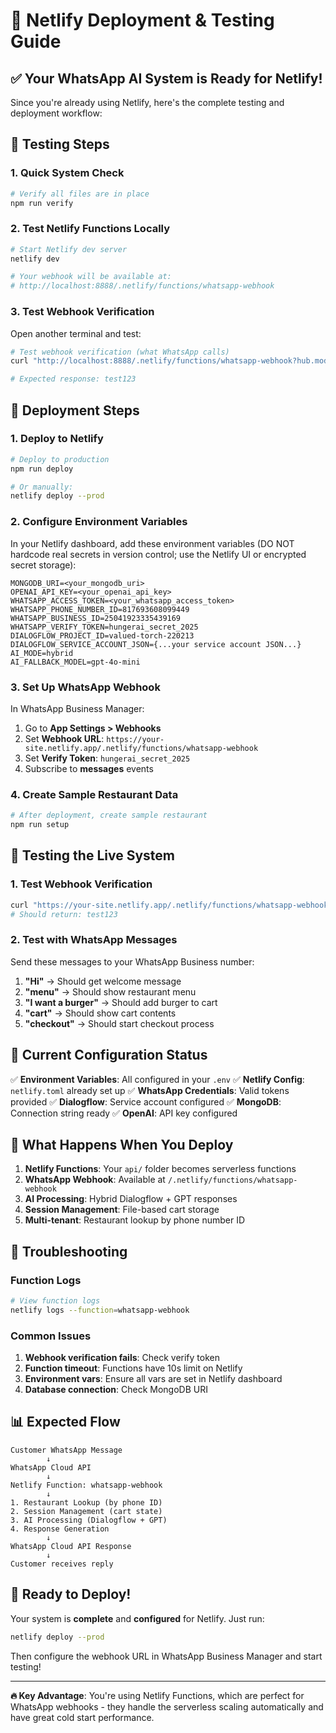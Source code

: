 # 🚀 Netlify Deployment & Testing Guide

## ✅ Your WhatsApp AI System is Ready for Netlify!

Since you're already using Netlify, here's the complete testing and deployment workflow:

## 🧪 **Testing Steps**

### 1. Quick System Check
```bash
# Verify all files are in place
npm run verify
```

### 2. Test Netlify Functions Locally
```bash
# Start Netlify dev server
netlify dev

# Your webhook will be available at:
# http://localhost:8888/.netlify/functions/whatsapp-webhook
```

### 3. Test Webhook Verification
Open another terminal and test:
```bash
# Test webhook verification (what WhatsApp calls)
curl "http://localhost:8888/.netlify/functions/whatsapp-webhook?hub.mode=subscribe&hub.challenge=test123&hub.verify_token=hungerai_secret_2025"

# Expected response: test123
```

## 🚀 **Deployment Steps**

### 1. Deploy to Netlify
```bash
# Deploy to production
npm run deploy

# Or manually:
netlify deploy --prod
```

### 2. Configure Environment Variables
In your Netlify dashboard, add these environment variables (DO NOT hardcode real secrets in version control; use the Netlify UI or encrypted secret storage):

```
MONGODB_URI=<your_mongodb_uri>
OPENAI_API_KEY=<your_openai_api_key>
WHATSAPP_ACCESS_TOKEN=<your_whatsapp_access_token>
WHATSAPP_PHONE_NUMBER_ID=817693608099449
WHATSAPP_BUSINESS_ID=25041923335439169
WHATSAPP_VERIFY_TOKEN=hungerai_secret_2025
DIALOGFLOW_PROJECT_ID=valued-torch-220213
DIALOGFLOW_SERVICE_ACCOUNT_JSON={...your service account JSON...}
AI_MODE=hybrid
AI_FALLBACK_MODEL=gpt-4o-mini
```

### 3. Set Up WhatsApp Webhook
In WhatsApp Business Manager:

1. Go to **App Settings > Webhooks**
2. Set **Webhook URL**: `https://your-site.netlify.app/.netlify/functions/whatsapp-webhook`
3. Set **Verify Token**: `hungerai_secret_2025`
4. Subscribe to **messages** events

### 4. Create Sample Restaurant Data
```bash
# After deployment, create sample restaurant
npm run setup
```

## 📱 **Testing the Live System**

### 1. Test Webhook Verification
```bash
curl "https://your-site.netlify.app/.netlify/functions/whatsapp-webhook?hub.mode=subscribe&hub.challenge=test123&hub.verify_token=hungerai_secret_2025"
# Should return: test123
```

### 2. Test with WhatsApp Messages
Send these messages to your WhatsApp Business number:

1. **"Hi"** → Should get welcome message
2. **"menu"** → Should show restaurant menu
3. **"I want a burger"** → Should add burger to cart
4. **"cart"** → Should show cart contents
5. **"checkout"** → Should start checkout process

## 🔧 **Current Configuration Status**

✅ **Environment Variables**: All configured in your `.env`
✅ **Netlify Config**: `netlify.toml` already set up
✅ **WhatsApp Credentials**: Valid tokens provided
✅ **Dialogflow**: Service account configured
✅ **MongoDB**: Connection string ready
✅ **OpenAI**: API key configured

## 🎯 **What Happens When You Deploy**

1. **Netlify Functions**: Your `api/` folder becomes serverless functions
2. **WhatsApp Webhook**: Available at `/.netlify/functions/whatsapp-webhook`
3. **AI Processing**: Hybrid Dialogflow + GPT responses
4. **Session Management**: File-based cart storage
5. **Multi-tenant**: Restaurant lookup by phone number ID

## 🚨 **Troubleshooting**

### Function Logs
```bash
# View function logs
netlify logs --function=whatsapp-webhook
```

### Common Issues
1. **Webhook verification fails**: Check verify token
2. **Function timeout**: Functions have 10s limit on Netlify
3. **Environment vars**: Ensure all vars are set in Netlify dashboard
4. **Database connection**: Check MongoDB URI

## 📊 **Expected Flow**

```
Customer WhatsApp Message
        ↓
WhatsApp Cloud API
        ↓
Netlify Function: whatsapp-webhook
        ↓
1. Restaurant Lookup (by phone ID)
2. Session Management (cart state)
3. AI Processing (Dialogflow + GPT)
4. Response Generation
        ↓
WhatsApp Cloud API Response
        ↓
Customer receives reply
```

## 🎉 **Ready to Deploy!**

Your system is **complete** and **configured** for Netlify. Just run:

```bash
netlify deploy --prod
```

Then configure the webhook URL in WhatsApp Business Manager and start testing!

---

**🔥 Key Advantage**: You're using Netlify Functions, which are perfect for WhatsApp webhooks - they handle the serverless scaling automatically and have great cold start performance.